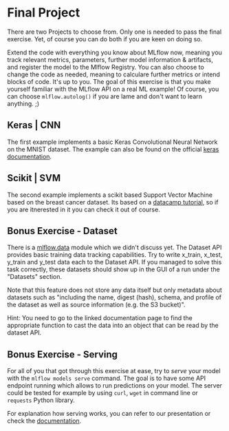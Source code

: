 # Final Project

There are two Projects to choose from. Only one is needed to pass the final exercise. Yet, of course you can do both if you are keen on doing so.

Extend the code with everything you know about MLflow now, meaning you track relevant metrics, parameters, further model information & artifacts, and register the model to the Mlflow Registry.
You can also choose to change the code as needed, meaning to calculare further metrics or intend blocks of code. It's up to you. The goal of this exercise is that you make yourself familiar with the MLflow API on a real ML example! Of course, you can choose `mlflow.autolog()` if you are lame and don't want to learn anything. ;)

## Keras | CNN

The first example implements a basic Keras Convolutional Neural Network on the MNIST dataset. The example can also be found on the official [keras documentation](https://keras.io/examples/vision/mnist_convnet/).

## Scikit | SVM

The second example implements a scikit based Support Vector Machine based on the breast cancer dataset. Its based on a [datacamp tutorial](https://www.datacamp.com/tutorial/svm-classification-scikit-learn-python), so if you are itnerested in it you can check it out of course.

## Bonus Exercise - Dataset

There is a [mlflow.data](https://mlflow.org/docs/2.10.2/python_api/mlflow.data.html) module which we didn't discuss yet. The Dataset API provides basic training data tracking capabilities. Try to write x_train, x_test, y_train and y_test data each to the Dataset API. If you managed to solve this task correctly, these datasets should show up in the GUI of a run under the "Datasets" section.

Note that this feature does not store any data itself but only metadata about datasets such as "including the name, digest (hash), schema, and profile of the dataset as well as source information (e.g. the S3 bucket)".

Hint: You need to go to the linked documentation page to find the appropriate function to cast the data into an object that can be read by the dataset API.

## Bonus Exercise - Serving

For all of you that got through this exercise at ease, try to *serve* your model with the `mlflow models serve` command. The goal is to have some API endpoint running which allows to run predictions on your model. The server could be tested for example by using `curl`, `wget` in command line or `requests` Python library.

For explanation how serving works, you can refer to our presentation or check the [documentation](https://mlflow.org/docs/2.10.2/cli.html#mlflow-models-serve).
